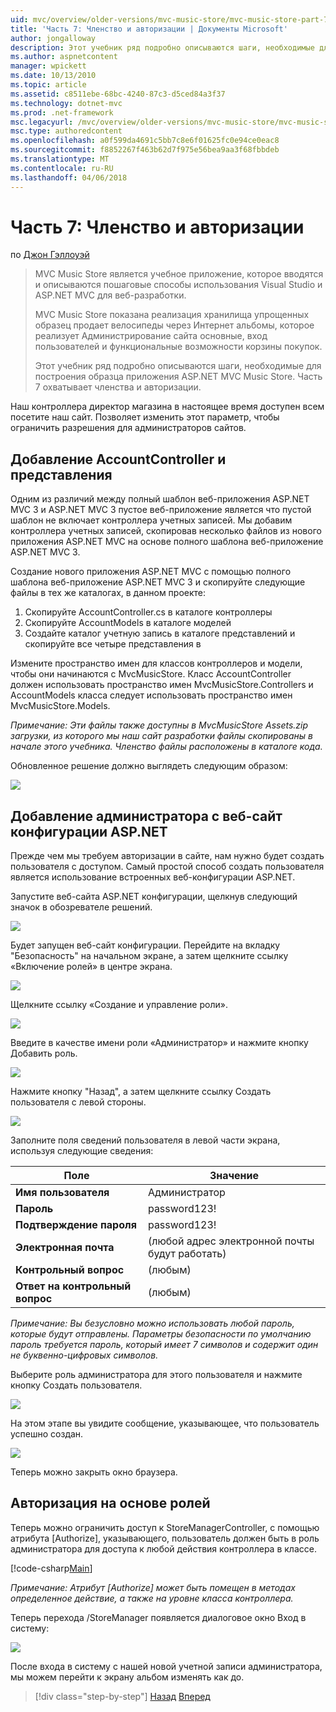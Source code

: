 ```yaml
---
uid: mvc/overview/older-versions/mvc-music-store/mvc-music-store-part-7
title: 'Часть 7: Членство и авторизации | Документы Microsoft'
author: jongalloway
description: Этот учебник ряд подробно описываются шаги, необходимые для построения образца приложения ASP.NET MVC Music Store. Часть 7 охватывает членства и авторизации.
ms.author: aspnetcontent
manager: wpickett
ms.date: 10/13/2010
ms.topic: article
ms.assetid: c8511ebe-68bc-4240-87c3-d5ced84a3f37
ms.technology: dotnet-mvc
ms.prod: .net-framework
msc.legacyurl: /mvc/overview/older-versions/mvc-music-store/mvc-music-store-part-7
msc.type: authoredcontent
ms.openlocfilehash: a0f599da4691c5bb7c8e6f01625fc0e94ce0eac8
ms.sourcegitcommit: f8852267f463b62d7f975e56bea9aa3f68fbbdeb
ms.translationtype: MT
ms.contentlocale: ru-RU
ms.lasthandoff: 04/06/2018
---
```

<a name="part-7-membership-and-authorization"></a>Часть 7: Членство и авторизации
====================
по [Джон Гэллоуэй](https://github.com/jongalloway)

> MVC Music Store является учебное приложение, которое вводятся и описываются пошаговые способы использования Visual Studio и ASP.NET MVC для веб-разработки.  
>   
> MVC Music Store показана реализация хранилища упрощенных образец продает велосипеды через Интернет альбомы, которое реализует Администрирование сайта основные, вход пользователей и функциональные возможности корзины покупок.  
>   
> Этот учебник ряд подробно описываются шаги, необходимые для построения образца приложения ASP.NET MVC Music Store. Часть 7 охватывает членства и авторизации.


Наш контроллера директор магазина в настоящее время доступен всем посетите наш сайт. Позволяет изменить этот параметр, чтобы ограничить разрешения для администраторов сайтов.

## <a name="adding-the-accountcontroller-and-views"></a>Добавление AccountController и представления

Одним из различий между полный шаблон веб-приложения ASP.NET MVC 3 и ASP.NET MVC 3 пустое веб-приложение является что пустой шаблон не включает контроллера учетных записей. Мы добавим контроллера учетных записей, скопировав несколько файлов из нового приложения ASP.NET MVC на основе полного шаблона веб-приложение ASP.NET MVC 3.

Создание нового приложения ASP.NET MVC с помощью полного шаблона веб-приложение ASP.NET MVC 3 и скопируйте следующие файлы в тех же каталогах, в данном проекте:

1. Скопируйте AccountController.cs в каталоге контроллеры
2. Скопируйте AccountModels в каталоге моделей
3. Создайте каталог учетную запись в каталоге представлений и скопируйте все четыре представления в

Измените пространство имен для классов контроллеров и модели, чтобы они начинаются с MvcMusicStore. Класс AccountController должен использовать пространство имен MvcMusicStore.Controllers и AccountModels класса следует использовать пространство имен MvcMusicStore.Models.

*Примечание: Эти файлы также доступны в MvcMusicStore Assets.zip загрузки, из которого мы наш сайт разработки файлы скопированы в начале этого учебника. Членство файлы расположены в каталоге кода.*

Обновленное решение должно выглядеть следующим образом:

![](mvc-music-store-part-7/_static/image1.png)

## <a name="adding-an-administrative-user-with-the-aspnet-configuration-site"></a>Добавление администратора с веб-сайт конфигурации ASP.NET

Прежде чем мы требуем авторизации в сайте, нам нужно будет создать пользователя с доступом. Самый простой способ создать пользователя является использование встроенных веб-конфигурации ASP.NET.

Запустите веб-сайта ASP.NET конфигурации, щелкнув следующий значок в обозревателе решений.

![](mvc-music-store-part-7/_static/image2.png)

Будет запущен веб-сайт конфигурации. Перейдите на вкладку "Безопасность" на начальном экране, а затем щелкните ссылку «Включение ролей» в центре экрана.

![](mvc-music-store-part-7/_static/image3.png)

Щелкните ссылку «Создание и управление роли».

![](mvc-music-store-part-7/_static/image4.png)

Введите в качестве имени роли «Администратор» и нажмите кнопку Добавить роль.

![](mvc-music-store-part-7/_static/image5.png)

Нажмите кнопку "Назад", а затем щелкните ссылку Создать пользователя с левой стороны.

![](mvc-music-store-part-7/_static/image6.png)

Заполните поля сведений пользователя в левой части экрана, используя следующие сведения:

| **Поле** | **Значение** |
| --- | --- |
| **Имя пользователя** | Администратор |
| **Пароль** | password123! |
| **Подтверждение пароля** | password123! |
| **Электронная почта** | (любой адрес электронной почты будут работать) |
| **Контрольный вопрос** | (любым) |
| **Ответ на контрольный вопрос** | (любым) |

*Примечание: Вы безусловно можно использовать любой пароль, которые будут отправлены. Параметры безопасности по умолчанию пароль требуется пароль, который имеет 7 символов и содержит один не буквенно-цифровых символов.*

Выберите роль администратора для этого пользователя и нажмите кнопку Создать пользователя.

![](mvc-music-store-part-7/_static/image7.png)

На этом этапе вы увидите сообщение, указывающее, что пользователь успешно создан.

![](mvc-music-store-part-7/_static/image8.png)

Теперь можно закрыть окно браузера.

## <a name="role-based-authorization"></a>Авторизация на основе ролей

Теперь можно ограничить доступ к StoreManagerController, с помощью атрибута [Authorize], указывающего, пользователь должен быть в роль администратора для доступа к любой действия контроллера в классе.

[!code-csharp[Main](mvc-music-store-part-7/samples/sample1.cs)]

*Примечание: Атрибут [Authorize] может быть помещен в методах определенное действие, а также на уровне класса контроллера.*

Теперь перехода /StoreManager появляется диалоговое окно Вход в систему:

![](mvc-music-store-part-7/_static/image9.png)

После входа в систему с нашей новой учетной записи администратора, мы можем перейти к экрану альбом изменять как до.

> [!div class="step-by-step"]
> [Назад](mvc-music-store-part-6.md)
> [Вперед](mvc-music-store-part-8.md)
